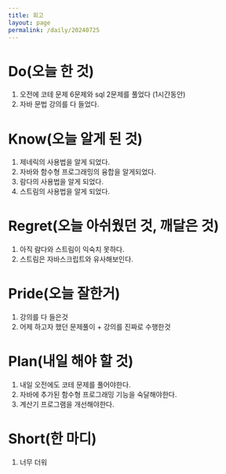 ```yaml
---
title: 회고
layout: page
permalink: /daily/20240725
---
```

# Do(오늘 한 것)
1. 오전에 코테 문제 6문제와 sql 2문제를 풀었다 (1시간동안)
2. 자바 문법 강의를 다 들었다.

# Know(오늘 알게 된 것)
1. 제네릭의 사용법을 알게 되었다.
2. 자바와 함수형 프로그래밍의 융합을 알게되었다.
3. 람다의 사용법을 알게 되었다.
4. 스트림의 사용법을 알게 되었다.

# Regret(오늘 아쉬웠던 것, 깨달은 것)
1. 아직 람다와 스트림이 익숙치 못하다.
2. 스트림은 자바스크립트와 유사해보인다.

# Pride(오늘 잘한거)
1. 강의를 다 들은것
2. 어제 하고자 했던 문제풀이 + 강의를 진짜로 수행한것

# Plan(내일 해야 할 것)
1. 내일 오전에도 코테 문제를 풀어야한다.
2. 자바에 추가된 함수형 프로그래밍 기능을 숙달해야한다.
3. 계산기 프로그램을 개선해야한다.


# Short(한 마디)
1. 너무 더워
